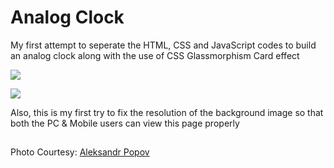 
# Analog Clock

My first attempt to seperate the HTML, CSS and JavaScript codes to build an analog clock along with the use of CSS Glassmorphism Card effect


![](https://user-images.githubusercontent.com/94695669/222904363-ac306fc5-5354-4b4e-b809-7a0542402ac4.png)

![](https://user-images.githubusercontent.com/94695669/222904436-49c50834-5df3-4260-b3e1-ba39c375a125.png)


Also, this is my first try to fix the resolution of the background image so that both the PC & Mobile users can view this page properly




## 

Photo Courtesy: [Aleksandr Popov](https://unsplash.com/@5tep5?utm_source=unsplash&utm_medium=referral&utm_content=creditCopyText)
